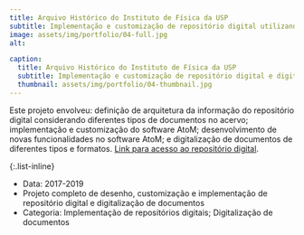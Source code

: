 ```yaml
---
title: Arquivo Histórico do Instituto de Física da USP
subtitle: Implementação e customização de repositório digital utilizando o software AtoM e digitalização de documentos de diferentes tipos e formatos.
image: assets/img/portfolio/04-full.jpg
alt:

caption:
  title: Arquivo Histórico do Instituto de Física da USP
  subtitle: Implementação e customização de repositório digital e digitalização de documentos.
  thumbnail: assets/img/portfolio/04-thumbnail.jpg
---
```

Este projeto envolveu: definição de arquitetura da informação do repositório digital considerando diferentes tipos de documentos no acervo; implementação e customização do software AtoM; desenvolvimento de novas funcionalidades no software AtoM; e digitalização de documentos de diferentes tipos e formatos. <a href="http://acervo.if.usp.br/">Link para acesso ao repositório digital</a>.

{:.list-inline}
- Data: 2017-2019
- Projeto completo de desenho, customização e implementação de repositório digital e digitalização de documentos
- Categoria: Implementação de repositórios digitais; Digitalização de documentos